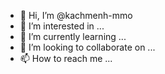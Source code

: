 - 👋 Hi, I’m @kachmenh-mmo
- 👀 I’m interested in ...
- 🌱 I’m currently learning ...
- 💞️ I’m looking to collaborate on ...
- 📫 How to reach me ...

<!---
kachmenh-mmo/kachmenh-mmo is a ✨ special ✨ repository because its `README.md` (this file) appears on your GitHub profile.
You can click the Preview link to take a look at your changes.
--->

